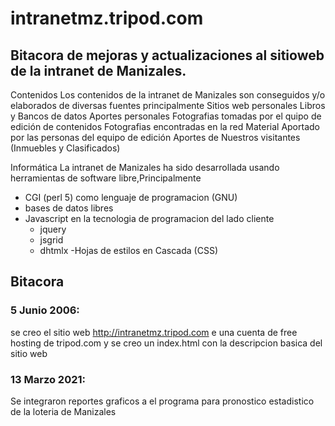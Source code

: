 # intranetmz.tripod.com
## Bitacora de mejoras y actualizaciones al sitioweb de la intranet de Manizales.

Contenidos
Los contenidos de la intranet de Manizales son conseguidos y/o elaborados de diversas fuentes principalmente
Sitios web personales
Libros y Bancos de datos
Aportes personales
Fotografias tomadas por el quipo de edición de contenidos
Fotografias encontradas en la red
Material Aportado por las personas del equipo de edición
Aportes de Nuestros visitantes (Inmuebles y Clasificados)


Informática
La intranet de Manizales ha sido desarrollada usando herramientas de software libre,Principalmente 
- CGI (perl 5) como lenguaje de programacion (GNU)
- bases de datos libres
- Javascript en la tecnologia de programacion del lado cliente
  - jquery
  - jsgrid
  - dhtmlx
-Hojas de estilos en Cascada (CSS)

## Bitacora

### 5 Junio 2006: 
se creo el sitio web http://intranetmz.tripod.com e una cuenta de free hosting de tripod.com y se creo un index.html con la descripcion basica del sitio web

### 13 Marzo 2021: 
Se integraron reportes graficos a el programa para pronostico estadistico de la loteria de Manizales 
